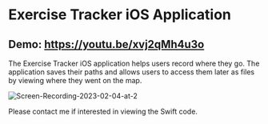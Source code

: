 # Exercise Tracker iOS Application
## Demo: https://youtu.be/xvj2qMh4u3o
The Exercise Tracker iOS application helps users record where they go. The application saves their paths and allows users to access them later as files by viewing where they went on the map.

![Screen-Recording-2023-02-04-at-2](https://user-images.githubusercontent.com/71235972/216754310-93f2160a-168b-40be-86ea-3a2aae8aa981.gif)

Please contact me if interested in viewing the Swift code.
